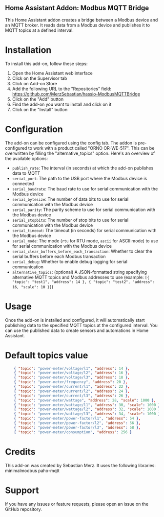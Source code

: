 ## Home Assistant Addon: Modbus MQTT Bridge
This Home Assistant addon creates a bridge between a Modbus device and an MQTT broker. It reads data from a Modbus device and publishes it to MQTT topics at a defined interval.

# Installation
To install this add-on, follow these steps:
1. Open the Home Assistant web interface
2. Click on the Supervisor tab
3. Click on Add-on Store
4. Add the following URL to the "Repositories" field: https://github.com/MerzSebastian/hassio-ModbusMQTTBridge
5. Click on the "Add" button
6. Find the add-on you want to install and click on it
7. Click on the "Install" button

# Configuration
The add-on can be configured using the config tab. The addon is pre-configured to work with a product called "ORNO OR-WE-517". This can be overwritten by filling the "alternative_topics" option.
Here's an overview of the available options:
* ```publish_rate```: The interval (in seconds) at which the add-on publishes data to MQTT
* ```serial_port```: The path to the USB port where the Modbus device is connected
* ```serial_baudrate```: The baud rate to use for serial communication with the Modbus device
* ```serial_bytesize```: The number of data bits to use for serial communication with the Modbus device
* ```serial_parity```: The parity scheme to use for serial communication with the Modbus device
* ```serial_stopbits```: The number of stop bits to use for serial communication with the Modbus device
* ```serial_timeout```: The timeout (in seconds) for serial communication with the Modbus device
* ```serial_mode```: The mode (```rtu``` for RTU mode, ```ascii``` for ASCII mode) to use for serial communication with the Modbus device
* ```serial_clear_buffers_before_each_transaction```: Whether to clear the serial buffers before each Modbus transaction
* ```serial_debug```: Whether to enable debug logging for serial communication
* ```alternative_topics```: (optional) A JSON-formatted string specifying alternative MQTT topics and Modbus addresses to use (example: ```[{ "topic": "test1", "address": 14 }, { "topic": "test2", "address": 16, "scale": 10 }]```)

# Usage
Once the add-on is installed and configured, it will automatically start publishing data to the specified MQTT topics at the configured interval. You can use the published data to create sensors and automations in Home Assistant.

# Default topics value
```json
    { "topic": "power-meter/voltage/l1", "address": 14 },
    { "topic": "power-meter/voltage/l2", "address": 16 },
    { "topic": "power-meter/voltage/l3", "address": 18 },
    { "topic": "power-meter/frequency", "address": 20 },
    { "topic": "power-meter/current/l1", "address": 22 },
    { "topic": "power-meter/current/l2", "address": 24 },
    { "topic": "power-meter/current/l3", "address": 26 },
    { "topic": "power-meter/wattage", "address": 28, "scale": 1000 },
    { "topic": "power-meter/wattage/l1", "address": 30, "scale": 1000 },
    { "topic": "power-meter/wattage/l2", "address": 32, "scale": 1000 },
    { "topic": "power-meter/wattage/l3", "address": 34, "scale": 1000 },
    { "topic": "power-meter/power-factor/l1", "address": 54 },
    { "topic": "power-meter/power-factor/l2", "address": 56 },
    { "topic": "power-meter/power-factor/l3", "address": 58 },
    { "topic": "power-meter/consumption", "address": 256 }
```

# Credits
This add-on was created by Sebastian Merz. It uses the following libraries:
minimalmodbus
paho-mqtt

# Support
If you have any issues or feature requests, please open an issue on the GitHub repository.


